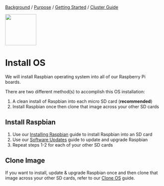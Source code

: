 [Background](Background.md) / [Purpose](Purpose.md) / [Getting Started](Getting_Started.md) / [Cluster Guide](Cluster_Guide.md)


<img src="https://image.flaticon.com/icons/svg/683/683866.svg" width="100px" height="100px"/>


# Install OS

We will install Raspbian operating system into all of our Raspberry Pi boards.

There are two different method(s) to accomplish this OS installation:
1. A clean install of Raspbian into each micro SD card (**recommended**)
1. Install Raspbian once then clone that image across your other SD cards


## Install Raspbian

1. Use our [Installing Raspbian](Installing_Raspbian.md) guide to install Raspbian into an SD card
1. Use our [Software Updates](Software_Updates.md) guide to update and upgrade Raspbian
1. Repeat steps 1-2 for each of your other SD cards


## Clone Image

If you want to install, update & upgrade Raspbian once and then clone that image across your other SD cards, refer to our [Clone OS](Clone_OS.md) guide.
